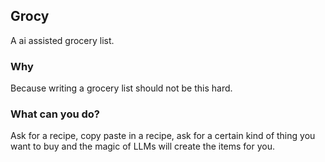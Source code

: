 ## Grocy

A ai assisted grocery list.

### Why

Because writing a grocery list should not be this hard.

### What can you do?

Ask for a recipe, copy paste in a recipe, ask for a certain kind of thing you want to buy and the magic of LLMs will create the items for you.